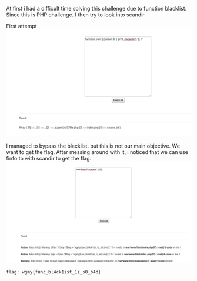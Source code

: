 At first i had a difficult time solving this challenge due to function blacklist. Since this is PHP challenge. I then try to look into scandir

First attempt
![flag](https://github.com/kaizensecurity/WGMY2018/blob/master/PHP%20Sandbox/sscn.png)

I managed to bypass the blacklist. but this is not our main objective. We want to get the flag. After messing around with it, i noticed that we can use finfo to with scandir to get the flag.
![flag](https://github.com/kaizensecurity/WGMY2018/blob/master/PHP%20Sandbox/fin.png)
```
flag: wgmy{func_bl4ck1ist_1z_s0_b4d}
```
